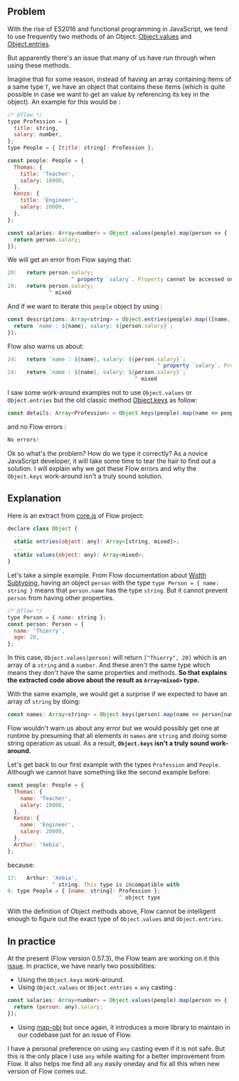 ## Problem

With the rise of ES2016 and functional programming in JavaScript, we tend to use frequently two methods of an Object: [Object.values](https://developer.mozilla.org/en-US/docs/Web/JavaScript/Reference/Global_Objects/Object/values) and [Object.entries](https://developer.mozilla.org/en-US/docs/Web/JavaScript/Reference/Objets_globaux/Object/entries).

But apparently there's an issue that many of us have run through when using these methods.

Imagine that for some reason, instead of having an array containing items of a same type `T`, we have an object that contains these items (which is quite possible in case we want to get an value by referencing its key in the object). An example for this would be :

```js
/* @flow */
type Profession = {
  title: string,
  salary: number,
};
type People = { [title: string]: Profession };

const people: People = {
  Thomas: {
    title: 'Teacher',
    salary: 10000,
  },
  Kenzo: {
    title: 'Engineer',
    salary: 20000,
  },
};

const salaries: Array<number> = Object.values(people).map(person => {
  return person.salary;
});
```

We will get an error from Flow saying that:

```js
20:   return person.salary;
                    ^ property `salary`. Property cannot be accessed on
20:   return person.salary;
             ^ mixed
```

And if we want to iterate this `people` object by using :

```js
const descriptions: Array<string> = Object.entries(people).map(([name, person]) => {
  return `name : ${name}, salary: ${person.salary}`;
});
```

Flow also warns us about:

```js
24:   return `name : ${name}, salary: ${person.salary}`;
                                               ^ property `salary`. Property cannot be accessed on
24:   return `name : ${name}, salary: ${person.salary}`;
                                        ^ mixed
```

I saw some work-around examples not to use `Object.values` or `Object.entries` but the old classic method [Object.keys](https://developer.mozilla.org/en-US/docs/Web/JavaScript/Reference/Global_Objects/Object/keys) as follow:

```js
const details: Array<Profession> = Object.keys(people).map(name => people[name]);
```

and no Flow errors :

```js
No errors!
```

Ok so what's the problem? How do we type it correctly? As a novice JavaScript developer, it will take some time to tear the hair to find out a solution. I will explain why we got these Flow errors and why the `Object.keys` work-around isn't a truly sound solution. 

## Explanation

Here is an extract from [core.js](https://github.com/facebook/flow/blob/master/lib/core.js) of Flow project:

```js
declare class Object {
  ...
  static entries(object: any): Array<[string, mixed]>;
  ...
  static values(object: any): Array<mixed>;
}
```

Let's take a simple example. From Flow documentation about [Width Subtyping](https://flow.org/en/docs/lang/width-subtyping/), having an object `person` with the type `type Person = { name: string }` means that `person.name` has the type `string`. But it cannot prevent `person` from having other properties.

```js
/* @flow */
type Person = { name: string };
const person: Person = {
  name: 'Thierry',
  age: 20,
};
```

In this case, `Object.values(person)` will return `["Thierry", 20]` which is an array of a `string` and a `number`. And these aren't the same type which means they don't have the same properties and methods. **So that explains the extracted code above about the result as `Array<mixed>` type.**

With the same example, we would get a surprise if we expected to have an array of `string` by doing:

```js
const names: Array<string> = Object.keys(person).map(name => person[name]);
```

Flow wouldn't warn us about any error but we would possibly get one at runtime by presuming that all elements in `names` are `string` and doing some string operation as usual. As a result, **`Object.keys` isn't a truly sound work-around.**

Let's get back to our first example with the types `Profession` and `People`. Although we cannot have something like the second example before:

```js
const people: People = {
  Thomas: {
    name: 'Teacher',
    salary: 10000,
  },
  Kenzo: {
    name: 'Engineer',
    salary: 20000,
  },
  Arthur: 'Xebia',
};
```
because:

```js
17:   Arthur: 'Xebia',
              ^ string. This type is incompatible with
6: type People = { [name: string]: Profession };
                                   ^ object type
```

With the definition of Object methods above, Flow cannot be intelligent enough to figure out the exact type of `Object.values` and `Object.entries`.

## In practice

At the present (Flow version 0.57.3), the Flow team are working on it this [issue](https://github.com/facebook/flow/issues/2174#issuecomment-270214242). In practice, we have nearly two possibilities:

- Using the `Object.keys` work-around.
- Using `Object.values` or `Object.entries` + `any` casting :

```js
const salaries: Array<number> = Object.values(people).map(person => {
  return (person: any).salary;
});
```
- Using [map-obj](https://www.npmjs.com/package/map-obj) but once again, it introduces a more library to maintain in our codebase just for an issue of Flow.

I have a personal preference on using `any` casting even if it is not safe. But this is the only place I use `any` while waiting for a better improvement from Flow. It also helps me find all `any` easily oneday and fix all this when new version of Flow comes out.
